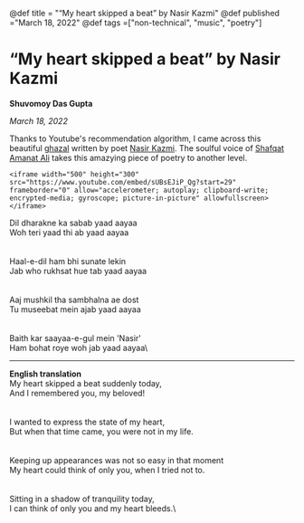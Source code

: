 @def title = "“My heart skipped a beat” by Nasir Kazmi"
@def published ="March 18, 2022"
@def tags =["non-technical", "music",  "poetry"]

# “My heart skipped a beat” by Nasir Kazmi

**Shuvomoy Das Gupta**

*March 18, 2022*

Thanks to Youtube's recommendation algorithm, I came across this beautiful [ghazal](https://en.wikipedia.org/wiki/Ghazal) written by poet [Nasir Kazmi](https://en.wikipedia.org/wiki/Nasir_Kazmi). The soulful voice of [Shafqat Amanat Ali](https://en.wikipedia.org/wiki/Shafqat_Amanat_Ali) takes this amazying piece of poetry to another level.

~~~
<iframe width="500" height="300" src="https://www.youtube.com/embed/sUBsEJiP_Qg?start=29" frameborder="0" allow="accelerometer; autoplay; clipboard-write; encrypted-media; gyroscope; picture-in-picture" allowfullscreen></iframe>
~~~

Dil dharakne ka sabab yaad aayaa\
Woh teri yaad thi ab yaad aayaa\
\
\
Haal-e-dil ham bhi sunate lekin\
Jab who rukhsat hue tab yaad aayaa\
\
\
Aaj mushkil tha sambhalna ae dost\
Tu museebat mein ajab yaad aayaa\
\
\
Baith kar saayaa-e-gul  mein 'Nasir'\
Ham bohat roye woh jab yaad aayaa\

---

**English translation**
\
My heart skipped a beat suddenly today,\
And I remembered you, my beloved! \
\
\
I wanted to express the state of my heart,\
But when that time came, you were not in my life.\
\
\
Keeping up appearances was not so easy in that moment\
My heart could think of only you, when I tried not to.\
\
\
Sitting in a shadow of tranquility today,\
I can think of only you and my heart bleeds.\


